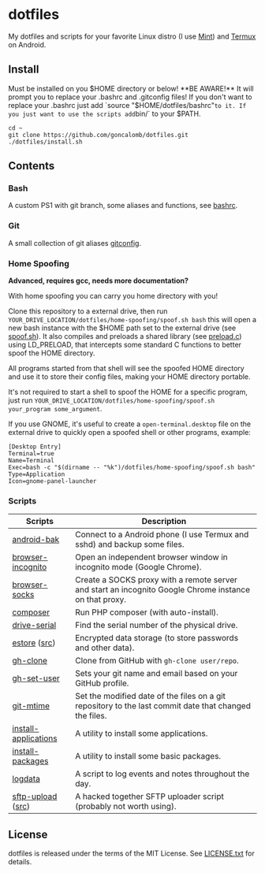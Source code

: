 # dotfiles

My dotfiles and scripts for your favorite Linux distro (I use [Mint](https://linuxmint.com/download.php)) and [Termux](https://termux.com/) on Android.

## Install

Must be installed on you $HOME directory or below! **BE AWARE!** It will prompt you to replace your .bashrc and .gitconfig files! If you don't want to replace your .bashrc just add `source "$HOME/dotfiles/bashrc"` to it. If you just want to use the scripts add `bin/` to your $PATH.

    cd ~
    git clone https://github.com/goncalomb/dotfiles.git
    ./dotfiles/install.sh

## Contents

### Bash

A custom PS1 with git branch, some aliases and functions, see [bashrc](bashrc).

### Git

A small collection of git aliases [gitconfig](gitconfig).

### Home Spoofing

**Advanced, requires gcc, needs more documentation?**

With home spoofing you can carry you home directory with you!

Clone this repository to a external drive, then run `YOUR_DRIVE_LOCATION/dotfiles/home-spoofing/spoof.sh bash` this will open a new bash instance with the $HOME path set to the external drive (see [spoof.sh](home-spoofing/spoof.sh)). It also compiles and preloads a shared library (see [preload.c](home-spoofing/preload.c)) using LD_PRELOAD, that intercepts some standard C functions to better spoof the HOME directory.

All programs started from that shell will see the spoofed HOME directory and use it to store their config files, making your HOME directory portable.

It's not required to start a shell to spoof the HOME for a specific program, just run `YOUR_DRIVE_LOCATION/dotfiles/home-spoofing/spoof.sh your_program some_argument`.

If you use GNOME, it's useful to create a `open-terminal.desktop` file on the external drive to quickly open a spoofed shell or other programs, example:

    [Desktop Entry]
    Terminal=true
    Name=Terminal
    Exec=bash -c "$(dirname -- "%k")/dotfiles/home-spoofing/spoof.sh bash"
    Type=Application
    Icon=gnome-panel-launcher

### Scripts

Scripts | Description
--------|------------
[android-bak](bin/android-bak) | Connect to a Android phone (I use Termux and sshd) and backup some files.
[browser-incognito](bin/browser-incognito) | Open an independent browser window in incognito mode (Google Chrome).
[browser-socks](bin/browser-socks) | Create a SOCKS proxy with a remote server and start an incognito Google Chrome instance on that proxy.
[composer](bin/composer) | Run PHP composer (with auto-install).
[drive-serial](bin/drive-serial) | Find the serial number of the physical drive.
[estore](bin/estore) ([src](bin/src/estore.py)) | Encrypted data storage (to store passwords and other data).
[gh-clone](bin/gh-clone) | Clone from GitHub with `gh-clone user/repo`.
[gh-set-user](bin/gh-set-user) | Sets your git name and email based on your GitHub profile.
[git-mtime](bin/git-mtime) | Set the modified date of the files on a git repository to the last commit date that changed the files.
[install-applications](bin/install-applications) | A utility to install some applications.
[install-packages](bin/install-packages) | A utility to install some basic packages.
[logdata](bin/logdata) | A script to log events and notes throughout the day.
[sftp-upload](bin/sftp-upload) ([src](bin/src/sftp-upload/sftp-upload.php)) | A hacked together SFTP uploader script (probably not worth using).

## License

dotfiles is released under the terms of the MIT License. See [LICENSE.txt](LICENSE.txt) for details.
